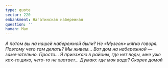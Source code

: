 ```yaml
---
type: quote
sector: 220
embankment: Нагатинская набережная
question: ''
human: Man
---
```

_А потом вы на нашей набережной были? Не «Музеон» мягко говоря. Поэтому чего там делать?
Мы живем... Вот дом на набережной — замечательно. Просто... Я приезжаю в районы, где нет воды, мне уже как-то дико, чего-то не хватает... Думаю: где моя вода? Скорее домой_
